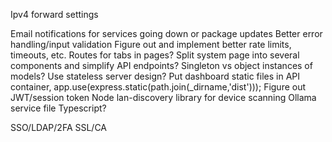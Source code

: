 Ipv4 forward settings

Email notifications for services going down or package updates
Better error handling/input validation
Figure out and implement better rate limits, timeouts, etc.
Routes for tabs in pages?
Split system page into several components and simplify API endpoints?
Singleton vs object instances of models?
Use stateless server design?
Put dashboard static files in API container, app.use(express.static(path.join(_dirname,'dist')));
Figure out JWT/session token
Node lan-discovery library for device scanning
Ollama service file
Typescript?

SSO/LDAP/2FA
SSL/CA